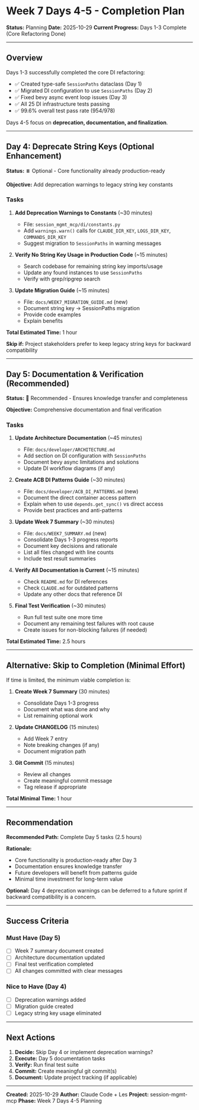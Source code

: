 # Week 7 Days 4-5 - Completion Plan

**Status:** Planning
**Date:** 2025-10-29
**Current Progress:** Days 1-3 Complete (Core Refactoring Done)

---

## Overview

Days 1-3 successfully completed the core DI refactoring:
- ✅ Created type-safe `SessionPaths` dataclass (Day 1)
- ✅ Migrated DI configuration to use `SessionPaths` (Day 2)
- ✅ Fixed bevy async event loop issues (Day 3)
- ✅ All 25 DI infrastructure tests passing
- ✅ 99.6% overall test pass rate (954/978)

Days 4-5 focus on **deprecation, documentation, and finalization**.

---

## Day 4: Deprecate String Keys (Optional Enhancement)

**Status:** ⏸️ Optional - Core functionality already production-ready

**Objective:** Add deprecation warnings to legacy string key constants

### Tasks

1. **Add Deprecation Warnings to Constants** (~30 minutes)
   - File: `session_mgmt_mcp/di/constants.py`
   - Add `warnings.warn()` calls for `CLAUDE_DIR_KEY`, `LOGS_DIR_KEY`, `COMMANDS_DIR_KEY`
   - Suggest migration to `SessionPaths` in warning messages

2. **Verify No String Key Usage in Production Code** (~15 minutes)
   - Search codebase for remaining string key imports/usage
   - Update any found instances to use `SessionPaths`
   - Verify with grep/ripgrep search

3. **Update Migration Guide** (~15 minutes)
   - File: `docs/WEEK7_MIGRATION_GUIDE.md` (new)
   - Document string key → SessionPaths migration
   - Provide code examples
   - Explain benefits

**Total Estimated Time:** 1 hour

**Skip if:** Project stakeholders prefer to keep legacy string keys for backward compatibility

---

## Day 5: Documentation & Verification (Recommended)

**Status:** 🎯 Recommended - Ensures knowledge transfer and completeness

**Objective:** Comprehensive documentation and final verification

### Tasks

1. **Update Architecture Documentation** (~45 minutes)
   - File: `docs/developer/ARCHITECTURE.md`
   - Add section on DI configuration with `SessionPaths`
   - Document bevy async limitations and solutions
   - Update DI workflow diagrams (if any)

2. **Create ACB DI Patterns Guide** (~30 minutes)
   - File: `docs/developer/ACB_DI_PATTERNS.md` (new)
   - Document the direct container access pattern
   - Explain when to use `depends.get_sync()` vs direct access
   - Provide best practices and anti-patterns

3. **Update Week 7 Summary** (~30 minutes)
   - File: `docs/WEEK7_SUMMARY.md` (new)
   - Consolidate Days 1-3 progress reports
   - Document key decisions and rationale
   - List all files changed with line counts
   - Include test result summaries

4. **Verify All Documentation is Current** (~15 minutes)
   - Check `README.md` for DI references
   - Check `CLAUDE.md` for outdated patterns
   - Update any other docs that reference DI

5. **Final Test Verification** (~30 minutes)
   - Run full test suite one more time
   - Document any remaining test failures with root cause
   - Create issues for non-blocking failures (if needed)

**Total Estimated Time:** 2.5 hours

---

## Alternative: Skip to Completion (Minimal Effort)

If time is limited, the minimum viable completion is:

1. **Create Week 7 Summary** (30 minutes)
   - Consolidate Days 1-3 progress
   - Document what was done and why
   - List remaining optional work

2. **Update CHANGELOG** (15 minutes)
   - Add Week 7 entry
   - Note breaking changes (if any)
   - Document migration path

3. **Git Commit** (15 minutes)
   - Review all changes
   - Create meaningful commit message
   - Tag release if appropriate

**Total Minimal Time:** 1 hour

---

## Recommendation

**Recommended Path:** Complete Day 5 tasks (2.5 hours)

**Rationale:**
- Core functionality is production-ready after Day 3
- Documentation ensures knowledge transfer
- Future developers will benefit from patterns guide
- Minimal time investment for long-term value

**Optional:** Day 4 deprecation warnings can be deferred to a future sprint if backward compatibility is a concern.

---

## Success Criteria

### Must Have (Day 5)
- [ ] Week 7 summary document created
- [ ] Architecture documentation updated
- [ ] Final test verification completed
- [ ] All changes committed with clear messages

### Nice to Have (Day 4)
- [ ] Deprecation warnings added
- [ ] Migration guide created
- [ ] Legacy string key usage eliminated

---

## Next Actions

1. **Decide:** Skip Day 4 or implement deprecation warnings?
2. **Execute:** Day 5 documentation tasks
3. **Verify:** Run final test suite
4. **Commit:** Create meaningful git commit(s)
5. **Document:** Update project tracking (if applicable)

---

**Created:** 2025-10-29
**Author:** Claude Code + Les
**Project:** session-mgmt-mcp
**Phase:** Week 7 Days 4-5 Planning
